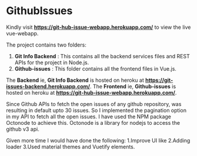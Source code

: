 # GithubIssues

Kindly visit **https://git-hub-issue-webapp.herokuapp.com/** to view the live vue-webapp.

The project contains two folders: 
  1. **Git Info Backend** : This contains all the backend services files and REST APIs for the project in Node.js.
  2. **Github-issues** : This folder contains all the frontend files in Vue.js.
   
The **Backend** ie, **Git Info Backend** is hosted on heroku at **https://git-issues-backend.herokuapp.com/**.
The **Frontend** ie, **Github-issues** is hosted on heroku at **https://git-hub-issue-webapp.herokuapp.com/**.

Since Github APIs to fetch the open issues of any github repository, was resulting in default upto 30 issues. So I implemented the pagination option in my API to fetch all the open issues.
I have used the NPM package Octonode to achieve this. Octonode is a library for nodejs to access the github v3 api.

Given more time I would have done the following:
  1.Improve UI like 
  2.Adding loader
  3.Used material themes and Vuetify elements.
